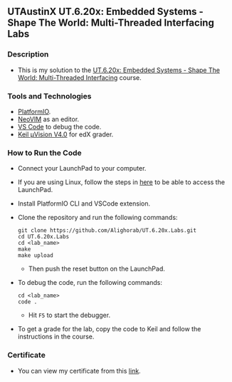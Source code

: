 ## UTAustinX UT.6.20x: Embedded Systems - Shape The World: Multi-Threaded Interfacing Labs

### Description
- This is my solution to the 
[UT.6.20x: Embedded Systems - Shape The World: Multi-Threaded Interfacing](https://learning.edx.org/course/course-v1:UTAustinX+UT.6.20x+3T2019/home) course.

### Tools and Technologies
- [PlatformIO](https://platformio.org/).
- [NeoVIM](https://neovim.io/) as an editor.
- [VS Code](https://code.visualstudio.com/) to debug the code.
- [Keil μVision V4.0](https://www.keil.com/demo/eval/armv4.htm) for edX grader.

### How to Run the Code
- Connect your LaunchPad to your computer.
- If you are using Linux, follow the steps in 
[here](https://docs.platformio.org/en/latest/core/installation/udev-rules.html) 
to be able to access the LaunchPad.

- Install PlatformIO CLI and VSCode extension.

- Clone the repository and run the following commands:
    ````
    git clone https://github.com/Alighorab/UT.6.20x.Labs.git
    cd UT.6.20x.Labs
    cd <lab_name>
    make
    make upload
    ````
    - Then push the reset button on the LaunchPad.
- To debug the code, run the following commands:
    ````
    cd <lab_name>
    code .
    ````
    - Hit `F5` to start the debugger.

- To get a grade for the lab, copy the code to Keil 
and follow the instructions in the course.

### Certificate
- You can view my certificate from this [link](https://courses.edx.org/certificates/68808e66c66f405badf10892475d7b83).

